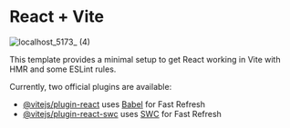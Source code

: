 # React + Vite
![localhost_5173_ (4)](https://github.com/JafirRehman/codehelp_practice_projects/assets/131444360/4fe83f2e-9071-47cc-91f2-b08f13cc4f63)


This template provides a minimal setup to get React working in Vite with HMR and some ESLint rules.

Currently, two official plugins are available:

- [@vitejs/plugin-react](https://github.com/vitejs/vite-plugin-react/blob/main/packages/plugin-react/README.md) uses [Babel](https://babeljs.io/) for Fast Refresh
- [@vitejs/plugin-react-swc](https://github.com/vitejs/vite-plugin-react-swc) uses [SWC](https://swc.rs/) for Fast Refresh

